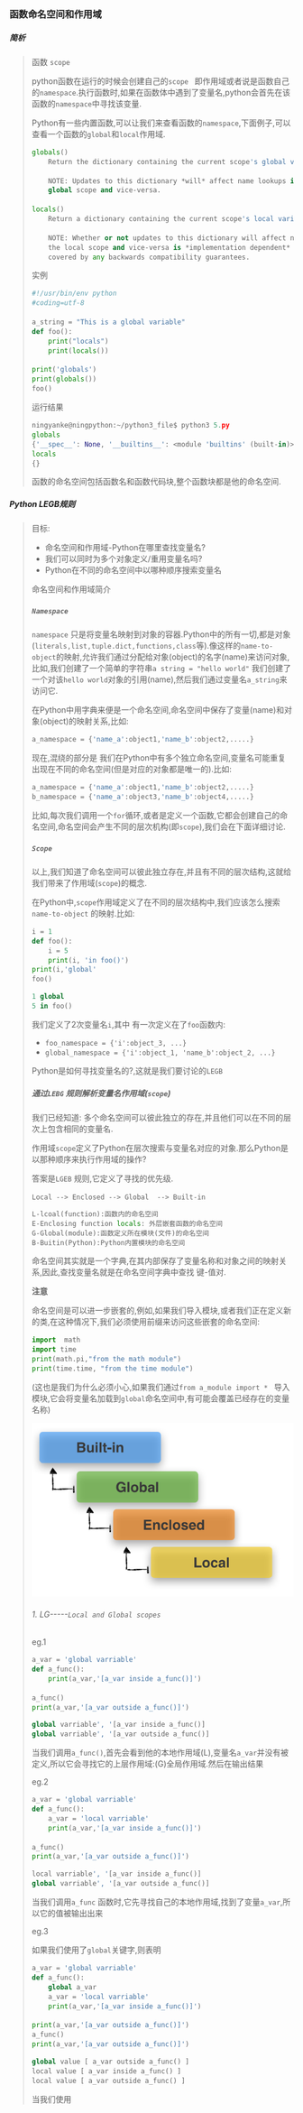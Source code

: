 ###  函数命名空间和作用域

##### 简析

> 函数 `scope`
>
> python函数在运行的时候会创建自己的`scope ` 即作用域或者说是函数自己的`namespace`.执行函数时,如果在函数体中遇到了变量名,python会首先在该函数的`namespace`中寻找该变量.
>
> Python有一些内置函数,可以让我们来查看函数的`namespace`,下面例子,可以查看一个函数的`global`和`local`作用域.
>
> ```python
> globals()
>     Return the dictionary containing the current scope's global variables.
>     
>     NOTE: Updates to this dictionary *will* affect name lookups in the current
>     global scope and vice-versa.
>     
> locals()
>     Return a dictionary containing the current scope's local variables.
>     
>     NOTE: Whether or not updates to this dictionary will affect name lookups in
>     the local scope and vice-versa is *implementation dependent* and not
>     covered by any backwards compatibility guarantees.
>
> ```
>
> 实例
>
> ```python
> #!/usr/bin/env python
> #coding=utf-8
>
> a_string = "This is a global variable"
> def foo():
>     print("locals")
>     print(locals())
>
> print('globals')
> print(globals())
> foo()
>
> ```
>
> 运行结果
>
> ```python
> ningyanke@ningpython:~/python3_file$ python3 5.py 
> globals
> {'__spec__': None, '__builtins__': <module 'builtins' (built-in)>, '__loader__': <_frozen_importlib_external.SourceFileLoader object at 0xb706ee2c>, 'a_string': 'This is a global variable', '__package__': None, '__file__': '5.py', '__name__': '__main__', 'foo': <function foo at 0xb70fb6a4>, '__cached__': None, '__doc__': None}
> locals
> {}
>
> ```
>
> 函数的命名空间包括函数名和函数代码块,整个函数块都是他的命名空间.

##### Python LEGB规则

> 目标:
>
> - 命名空间和作用域-Python在哪里查找变量名?
> - 我们可以同时为多个对象定义/重用变量名吗?
> - Python在不同的命名空间中以哪种顺序搜索变量名
>
> 命名空间和作用域简介
>
> #####  `Namespace`
>
> `namespace`  只是将变量名映射到对象的容器.Python中的所有一切,都是对象(`literals,list,tuple.dict,functions,class`等).像这样的`name-to-object`的映射,允许我们通过分配给对象(object)的名字(name)来访问对象,比如,我们创建了一个简单的字符串`a string = "hello world"` 我们创建了一个对该`hello world`对象的引用(name),然后我们通过变量名`a_string`来访问它.
>
> 在Python中用字典来便是一个命名空间,命名空间中保存了变量(name)和对象(object)的映射关系,比如:
>
> ```python
> a_namespace = {'name_a':object1,'name_b':object2,.....}
> ```
>
> 现在,混绕的部分是 我们在Python中有多个独立命名空间,变量名可能重复出现在不同的命名空间(但是对应的对象都是唯一的).比如:
>
> ```python
> a_namespace = {'name_a':object1,'name_b':object2,.....}
> b_namespace = {'name_a':object3,'name_b':object4,.....}
> ```
>
> 比如,每次我们调用一个`for`循环,或者是定义一个函数,它都会创建自己的命名空间,命名空间会产生不同的层次机构(即`scope`),我们会在下面详细讨论.
>
> #####  `Scope`
>
> 以上,我们知道了命名空间可以彼此独立存在,并且有不同的层次结构,这就给我们带来了作用域(`scope`)的概念.
>
> 在Python中,`scope`作用域定义了在不同的层次结构中,我们应该怎么搜索 `name-to-object` 的映射.比如:
>
> ```python
> i = 1 
> def foo():
>     i = 5
>     print(i, 'in foo()')
> print(i,'global'
> foo()
> ```
>
> ```python
> 1 global
> 5 in foo()
> ```
>
> 我们定义了2次变量名`i`,其中 有一次定义在了`foo`函数内:
>
> * `foo_namespace = {'i':object_3, ...}`
> * `global_namespace = {'i':object_1, 'name_b':object_2, ...}`
>
> Python是如何寻找变量名的?,这就是我们要讨论的`LEGB`
>
> ##### 通过`LEBG` 规则解析变量名作用域(`scope`)
>
> 我们已经知道: 多个命名空间可以彼此独立的存在,并且他们可以在不同的层次上包含相同的变量名.
>
> 作用域`scope`定义了Python在层次搜索与变量名对应的对象.那么Python是以那种顺序来执行作用域的操作?
>
> 答案是`LGEB` 规则,它定义了寻找的优先级.
>
> `Local --> Enclosed --> Global  --> Built-in`
>
> ```python
> L-lcoal(function):函数内的命名空间
> E-Enclosing function locals: 外层嵌套函数的命名空间
> G-Global(module):函数定义所在模块(文件)的命名空间
> B-Buitin(Python):Python内置模块的命名空间
> ```
>
> 命名空间其实就是一个字典,在其内部保存了变量名称和对象之间的映射关系,因此,查找变量名就是在命名空间字典中查找 键-值对.
>
> **注意**
>
> 命名空间是可以进一步嵌套的,例如,如果我们导入模块,或者我们正在定义新的类,在这种情况下,我们必须使用前缀来访问这些嵌套的命名空间:
>
> ```python
> import  math
> import time
> print(math.pi,"from the math module")
> print(time.time, "from the time module")
> ```
>
> (这也是我们为什么必须小心,如果我们通过`from a_module import * ` 导入模块,它会将变量名加载到`global`命名空间中,有可能会覆盖已经存在的变量名称)
>
> ![LEGB](../picture/LEGB_1.png)
>
> ###### 1. LG-----`Local and Global scopes`
>
> eg.1
>
> ```python
> a_var = 'global varriable'
> def a_func():
>     print(a_var,'[a_var inside a_func()]')
>     
> a_func()
> print(a_var,'[a_var outside a_func()]')
> ```
>
> ```python
> global varriable', '[a_var inside a_func()]
> global varriable', '[a_var outside a_func()]
> ```
>
> 当我们调用`a_func()`,首先会看到他的本地作用域(L),变量名`a_var`并没有被定义,所以它会寻找它的上层作用域:(G)全局作用域.然后在输出结果
>
> eg.2
>
> ```python
> a_var = 'global varriable'
> def a_func():
>     a_var = 'local varriable'
>     print(a_var,'[a_var inside a_func()]')
>     
> a_func()
> print(a_var,'[a_var outside a_func()]')
> ```
>
> ```python
> local varriable', '[a_var inside a_func()]
> global varriable', '[a_var outside a_func()]
> ```
>
> 当我们调用`a_func` 函数时,它先寻找自己的本地作用域,找到了变量`a_var`,所以它的值被输出出来
>
> eg.3
>
> 如果我们使用了`global`关键字,则表明
>
> ```python
> a_var = 'global varriable'
> def a_func():
>     global a_var
>     a_var = 'local varriable'
>     print(a_var,'[a_var inside a_func()]')
>
> print(a_var,'[a_var outside a_func()]')
> a_func()
> print(a_var,'[a_var outside a_func()]')
> ```
>
> ```python
> global value [ a_var outside a_func() ]
> local value [ a_var inside a_func() ]
> local value [ a_var outside a_func() ]
> ```
>
> 当我们使用

 